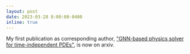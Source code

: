 ```yaml
---
layout: post
date: 2023-03-28 8:00:00-0400
inline: true
---
```


My first publication as corresponding author, ["GNN-based physics solver for time-independent PDEs"](https://arxiv.org/abs/2303.15681), is now on arxiv.